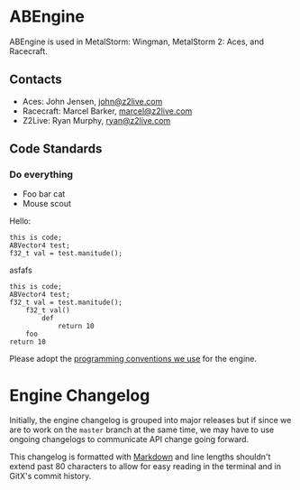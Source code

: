 # ABEngine

ABEngine is used in MetalStorm: Wingman, MetalStorm 2: Aces, and Racecraft.

## Contacts

*   Aces: John Jensen, <john@z2live.com>
*   Racecraft: Marcel Barker, <marcel@z2live.com>
*   Z2Live: Ryan Murphy, <ryan@z2live.com>

## Code Standards

### Do everything

* Foo bar cat
* Mouse scout

Hello:

    this is code;
    ABVector4 test;
    f32_t val = test.manitude();

asfafs

    this is code;
    ABVector4 test;
    f32_t val = test.manitude();
        f32_t val()
            def
                return 10
        foo
    return 10



Please adopt the [programming conventions we use][code-standards] for the engine.

[code-standards]: https://sites.google.com/a/z2live.com/metalstorm/engineering/code-standards "ABEngine Code Standards"

# Engine Changelog

Initially, the engine changelog is grouped into major releases but if since we
are to work on the `master` branch at the same time, we may have to use ongoing
changelogs to communicate API change going forward.

This changelog is formatted with [Markdown][markdown-syntax] and line lengths
shouldn't extend past 80 characters to allow for easy reading in the terminal
and in GitX's commit history.

[markdown-syntax]: http://daringfireball.net/projects/markdown/basics "Basic Markdown Syntax"
